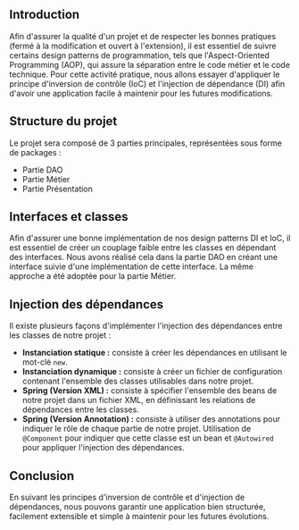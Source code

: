 ## Introduction

Afin d'assurer la qualité d'un projet et de respecter les bonnes pratiques (fermé à la modification et ouvert à l'extension), il est essentiel de suivre certains design patterns de programmation, tels que l'Aspect-Oriented Programming (AOP), qui assure la séparation entre le code métier et le code technique. Pour cette activité pratique, nous allons essayer d'appliquer le principe d'inversion de contrôle (IoC) et l'injection de dépendance (DI) afin d'avoir une application facile à maintenir pour les futures modifications.

## Structure du projet

Le projet sera composé de 3 parties principales, représentées sous forme de packages :

- Partie DAO
- Partie Métier
- Partie Présentation

## Interfaces et classes

Afin d'assurer une bonne implémentation de nos design patterns DI et IoC, il est essentiel de créer un couplage faible entre les classes en dépendant des interfaces. Nous avons réalisé cela dans la partie DAO en créant une interface suivie d'une implémentation de cette interface. La même approche a été adoptée pour la partie Métier.

## Injection des dépendances

Il existe plusieurs façons d'implémenter l'injection des dépendances entre les classes de notre projet :

- **Instanciation statique :** consiste à créer les dépendances en utilisant le mot-clé `new`.
- **Instanciation dynamique :** consiste à créer un fichier de configuration contenant l'ensemble des classes utilisables dans notre projet.
- **Spring (Version XML) :** consiste à spécifier l'ensemble des beans de notre projet dans un fichier XML, en définissant les relations de dépendances entre les classes.
- **Spring (Version Annotation) :** consiste à utiliser des annotations pour indiquer le rôle de chaque partie de notre projet. Utilisation de `@Component` pour indiquer que cette classe est un bean et `@Autowired` pour appliquer l'injection des dépendances.

## Conclusion

En suivant les principes d'inversion de contrôle et d'injection de dépendances, nous pouvons garantir une application bien structurée, facilement extensible et simple à maintenir pour les futures évolutions.
